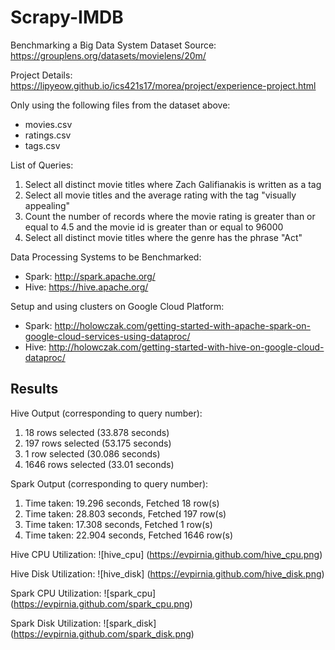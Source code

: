 # Scrapy-IMDB
Benchmarking a Big Data System
Dataset Source: https://grouplens.org/datasets/movielens/20m/

Project Details: https://lipyeow.github.io/ics421s17/morea/project/experience-project.html

Only using the following files from the dataset above:
* movies.csv
* ratings.csv
* tags.csv

List of Queries:
1. Select all distinct movie titles where Zach Galifianakis is written as a tag
2. Select all movie titles and the average rating with the tag "visually appealing"
3. Count the number of records where the movie rating is greater than or equal to 4.5 and the movie id is greater than or equal to 96000
4. Select all distinct movie titles where the genre has the phrase "Act"

Data Processing Systems to be Benchmarked:
* Spark: http://spark.apache.org/
* Hive: https://hive.apache.org/

Setup and using clusters on Google Cloud Platform:
* Spark: http://holowczak.com/getting-started-with-apache-spark-on-google-cloud-services-using-dataproc/
* Hive: http://holowczak.com/getting-started-with-hive-on-google-cloud-dataproc/

## Results

Hive Output (corresponding to query number):
1. 18 rows selected (33.878 seconds)
2. 197 rows selected (53.175 seconds)
3. 1 row selected (30.086 seconds)
4. 1646 rows selected (33.01 seconds)

Spark Output (corresponding to query number):
1. Time taken: 19.296 seconds, Fetched 18 row(s)
2. Time taken: 28.803 seconds, Fetched 197 row(s)
3. Time taken: 17.308 seconds, Fetched 1 row(s)
4. Time taken: 22.904 seconds, Fetched 1646 row(s)

Hive CPU Utilization:
![hive_cpu]
(https://evpirnia.github.com/hive_cpu.png)

Hive Disk Utilization:
![hive_disk]
(https://evpirnia.github.com/hive_disk.png)

Spark CPU Utilization:
![spark_cpu]
(https://evpirnia.github.com/spark_cpu.png)

Spark Disk Utilization:
![spark_disk]
(https://evpirnia.github.com/spark_disk.png)
